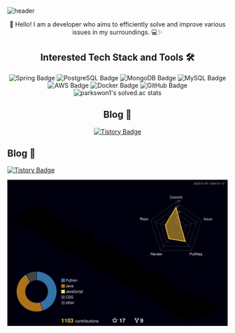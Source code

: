 ![header](https://capsule-render.vercel.app/api?type=waving&color=gradient&height=250&fontSize=40&fontAlignY=40&animation=fadeIn&text=Server%20down%3F%20Must%20be%20cosmic%20rays%20☄️)

<div align="center">
  👋 Hello! I am a developer who aims to efficiently solve and improve various issues in my surroundings. 💻✨
</div>

## <div align="center">Interested Tech Stack and Tools 🛠️</div>

<div align="center">
  <img src="https://img.shields.io/badge/Spring-6DB33F?style=flat&logo=Spring&logoColor=white" alt="Spring Badge"/>
  <img src="https://img.shields.io/badge/PostgreSQL-336791?style=flat&logo=PostgreSQL&logoColor=white" alt="PostgreSQL Badge"/>
  <img src="https://img.shields.io/badge/MongoDB-47A248?style=flat&logo=MongoDB&logoColor=white" alt="MongoDB Badge"/>
  <img src="https://img.shields.io/badge/MySQL-4479A1?style=flat&logo=MySQL&logoColor=white" alt="MySQL Badge"/>
  <img src="https://img.shields.io/badge/AWS-232F3E?style=flat&logo=Amazon-AWS&logoColor=white" alt="AWS Badge"/>
  <img src="https://img.shields.io/badge/Docker-2496ED?style=flat&logo=Docker&logoColor=white" alt="Docker Badge"/>
  <img src="https://img.shields.io/badge/GitHub-181717?style=flat&logo=GitHub&logoColor=white" alt="GitHub Badge"/>
</div>

<div align="center">
  <img src="https://github-readme-solvedac.hyp3rflow.vercel.app/api/?handle=parkswon1" alt="parkswon1's solved.ac stats"/>
</div>

## <div align="center">Blog 🌱</div>
<div align="center">
  <a href="https://naturecancoding.tistory.com/">
    <img src="https://img.shields.io/badge/Tistory-000000?style=flat&logo=tistory&logoColor=white" alt="Tistory Badge"/>
  </a>
</div>

## Blog 🌱
[![Tistory Badge](https://img.shields.io/badge/Tistory-000000?style=flat&logo=tistory&logoColor=white)](https://naturecancoding.tistory.com/)

<!-- 3D 잔디 -->
![3D 잔디](./profile-3d-contrib/profile-night-rainbow.svg)
